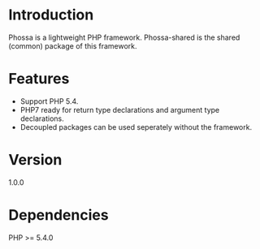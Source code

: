 # Introduction
Phossa is a lightweight PHP framework. Phossa-shared is the shared (common)
package of this framework.

# Features
- Support PHP 5.4.
- PHP7 ready for return type declarations and argument type declarations.
- Decoupled packages can be used seperately without the framework.

# Version
1.0.0

# Dependencies
PHP >= 5.4.0
